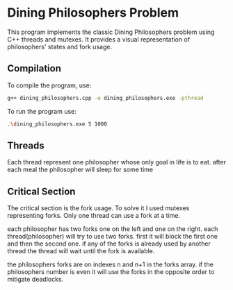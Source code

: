 # Dining Philosophers Problem

This program implements the classic Dining Philosophers problem using C++ threads and mutexes. 
It provides a visual representation of philosophers' states and fork usage.

## Compilation

To compile the program, use:

```bash
g++ dining_philosophers.cpp -o dining_philosophers.exe -pthread
```
To run the program use:
```bash 
.\dining_philosophers.exe 5 1000 
```
## Threads
Each thread represent one philosopher whose only  goal in life is to eat.
after each meal the philosopher will sleep for some time 

## Critical Section
The critical section is the fork usage.
To solve it I used mutexes representing forks.
Only one thread can use a fork at a time.

each philosopher has two forks one on the left and one on the right.
each thread(philosopher) will try to use two forks.
first it will block the first one and then the second one.
if any of the forks is already used by another thread the thread will wait until the fork is available.

the philosophers forks are on indexes n and n+1 in the forks array.
if the philosophers number is even it will use the forks in the opposite order to mitigate deadlocks. 
